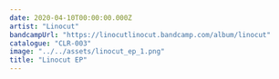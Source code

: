 ```yaml
---
date: 2020-04-10T00:00:00.000Z
artist: "Linocut"
bandcampUrl: "https://linocutlinocut.bandcamp.com/album/linocut"
catalogue: "CLR-003"
image: "../../assets/linocut_ep_1.png"
title: "Linocut EP"
---
```

